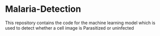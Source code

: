 # Malaria-Detection
This repository contains the code for the machine learning model which is used to detect whether a cell image is Parasitized or uninfected
